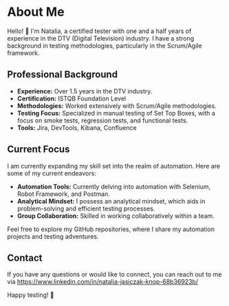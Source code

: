 # About Me

Hello! 👋 I'm Natalia, a certified tester with one and a half years of experience in the DTV (Digital Television) industry. I have a strong background in testing methodologies, particularly in the Scrum/Agile framework.

## Professional Background

- **Experience:** Over 1.5 years in the DTV industry.
- **Certification:** ISTQB Foundation Level 
- **Methodologies:** Worked extensively with Scrum/Agile methodologies.
- **Testing Focus:** Specialized in manual testing of Set Top Boxes, with a focus on smoke tests, regression tests, and functional tests.
- **Tools:** Jira, DevTools, Kibana, Confluence
## Current Focus

I am currently expanding my skill set into the realm of automation. Here are some of my current endeavors:

- **Automation Tools:** Currently delving into automation with Selenium, Robot Framework, and Postman.
- **Analytical Mindset:** I possess an analytical mindset, which aids in problem-solving and efficient testing processes.
- **Group Collaboration:** Skilled in working collaboratively within a team.

Feel free to explore my GitHub repositories, where I share my automation projects and testing adventures.

## Contact

If you have any questions or would like to connect, you can reach out to me via https://www.linkedin.com/in/natalia-jasiczak-knop-68b36923b/

Happy testing! 🚀
